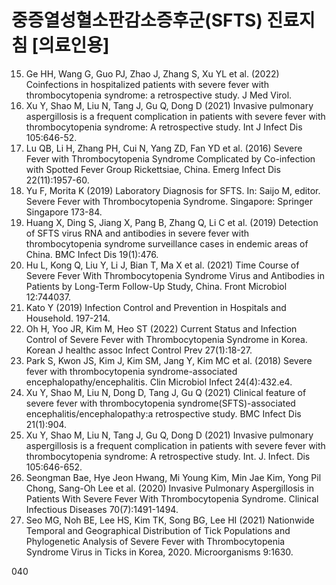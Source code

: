 # 중증열성혈소판감소증후군(SFTS) 진료지침 [의료인용]

15. Ge HH, Wang G, Guo PJ, Zhao J, Zhang S, Xu YL et al. (2022) Coinfections in hospitalized patients with severe fever with thrombocytopenia syndrome: a retrospective study. J Med Virol.
16. Xu Y, Shao M, Liu N, Tang J, Gu Q, Dong D (2021) Invasive pulmonary aspergillosis is a frequent complication in patients with severe fever with thrombocytopenia syndrome: A retrospective study. Int J Infect Dis 105:646-52.
17. Lu QB, Li H, Zhang PH, Cui N, Yang ZD, Fan YD et al. (2016) Severe Fever with Thrombocytopenia Syndrome Complicated by Co-infection with Spotted Fever Group Rickettsiae, China. Emerg Infect Dis 22(11):1957-60.
18. Yu F, Morita K (2019) Laboratory Diagnosis for SFTS. In: Saijo M, editor. Severe Fever with Thrombocytopenia Syndrome. Singapore: Springer Singapore 173-84.
19. Huang X, Ding S, Jiang X, Pang B, Zhang Q, Li C et al. (2019) Detection of SFTS virus RNA and antibodies in severe fever with thrombocytopenia syndrome surveillance cases in endemic areas of China. BMC Infect Dis 19(1):476.
20. Hu L, Kong Q, Liu Y, Li J, Bian T, Ma X et al. (2021) Time Course of Severe Fever With Thrombocytopenia Syndrome Virus and Antibodies in Patients by Long-Term Follow-Up Study, China. Front Microbiol 12:744037.
21. Kato Y (2019) Infection Control and Prevention in Hospitals and Household. 197-214.
22. Oh H, Yoo JR, Kim M, Heo ST (2022) Current Status and Infection Control of Severe Fever with Thrombocytopenia Syndrome in Korea. Korean J healthc assoc Infect Control Prev 27(1):18-27.
23. Park S, Kwon JS, Kim J, Kim SM, Jang Y, Kim MC et al. (2018) Severe fever with thrombocytopenia syndrome-associated encephalopathy/encephalitis. Clin Microbiol Infect 24(4):432.e4.
24. Xu Y, Shao M, Liu N, Dong D, Tang J, Gu Q (2021) Clinical feature of severe fever with thrombocytopenia syndrome(SFTS)-associated encephalitis/encephalopathy:a retrospective study. BMC Infect Dis 21(1):904.
25. Xu Y, Shao M, Liu N, Tang J, Gu Q, Dong D (2021) Invasive pulmonary aspergillosis is a frequent complication in patients with severe fever with thrombocytopenia syndrome: A retrospective study. Int. J. Infect. Dis 105:646-652.
26. Seongman Bae, Hye Jeon Hwang, Mi Young Kim, Min Jae Kim, Yong Pil Chong, Sang-Oh Lee et al. (2020) Invasive Pulmonary Aspergillosis in Patients With Severe Fever With Thrombocytopenia Syndrome. Clinical Infectious Diseases 70(7):1491-1494.
27. Seo MG, Noh BE, Lee HS, Kim TK, Song BG, Lee HI (2021) Nationwide Temporal and Geographical Distribution of Tick Populations and Phylogenetic Analysis of Severe Fever with Thrombocytopenia Syndrome Virus in Ticks in Korea, 2020. Microorganisms 9:1630.

<PAGE>040